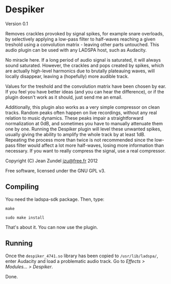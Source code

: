 Despiker
========

Version 0.1

Removes crackles provoked by signal spikes, for example snare overloads, by
selectively applying a low-pass filter to half-waves reaching a given treshold
using a convolution matrix - leaving other parts untouched.  This audio plugin
can be used with any LADSPA host, such as Audacity.

No miracle here. If a long period of audio signal is saturated, it will always
sound saturated. However, the crackles and pops created by spikes, which are
actually high-level harmonics due to brutally plateauing waves, will locally
disappear, leaving a (hopefully) more audible track.

Values for the treshold and the convolution matrix have been chosen by ear.
If you feel you have better ideas (and you can hear the difference), or if the
plugin doesn't work as it should, just send me an email.

Additionally, this plugin also works as a very simple compressor on clean
tracks. Random peaks often happen on live recordings, without any real relation
to music dynamics. These peaks impair a straightforward normalization at 0dB,
and sometimes you have to manually attenuate them one by one.  Running the
Despiker plugin will level these unwanted spikes, usually giving the ability to
amplify the whole track by at least 1dB. Repeating the process more than twice
is not recommended since the low-pass filter would affect a lot more
half-waves, losing more information than necessary. If you want to really
compress the signal, use a real compressor.

Copyright (C) Jean Zundel <jzu@free.fr> 2012

Free software, licensed under the GNU GPL v3.

Compiling
---------

You need the ladspa-sdk package. Then, type:

`make`

`sudo make install`

That's about it. You can now use the plugin.

Running
-------

Once the `despiker_4741.so` library has been copied to `/usr/lib/ladspa/`, 
enter Audacity and load a problematic audio track. Go to 
*Effects > Modules... > Despiker*.

Done.

